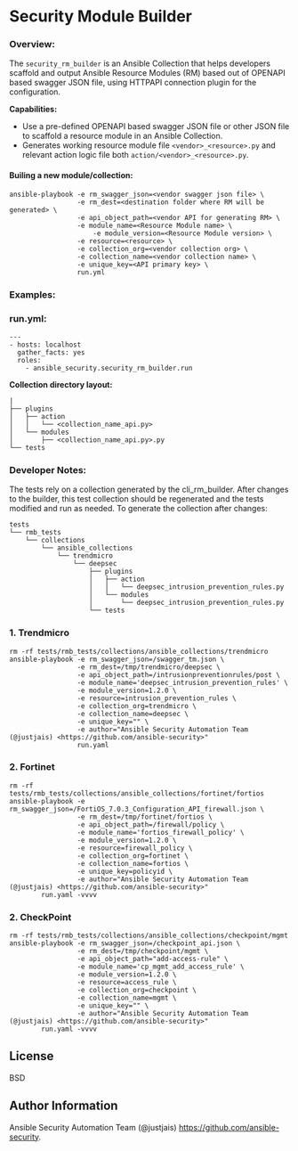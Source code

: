 Security Module Builder
=======================

### Overview:

The `security_rm_builder` is an Ansible Collection that helps developers scaffold and output Ansible Resource Modules (RM) based out of OPENAPI based swagger JSON file, using HTTPAPI connection plugin for the configuration.

**Capabilities:**

- Use a pre-defined OPENAPI based swagger JSON file or other JSON file to scaffold a resource module in an Ansible Collection.
- Generates working resource module file `<vendor>_<resource>.py` and relevant action logic file both `action/<vendor>_<resource>.py`.

#### Builing a new module/collection:
```
ansible-playbook -e rm_swagger_json=<vendor swagger json file> \
                 -e rm_dest=<destination folder where RM will be generated> \
                 -e api_object_path=<vendor API for generating RM> \
                 -e module_name=<Resource Module name> \
		             -e module_version=<Resource Module version> \
                 -e resource=<resource> \
                 -e collection_org=<vendor collection org> \
                 -e collection_name=<vendor collection name> \
                 -e unique_key=<API primary key> \
                 run.yml
```

### Examples:

### run.yml:

```
---
- hosts: localhost
  gather_facts: yes
  roles:
    - ansible_security.security_rm_builder.run
```

**Collection directory layout:**

```
|
├── plugins
│   ├── action
│   │   └── <collection_name_api.py>
│   └── modules
│       ├── <collection_name_api.py>.py
└── tests
```

### Developer Notes:

The tests rely on a collection generated by the cli_rm_builder.
After changes to the builder, this test collection should be regenerated and the tests modified and run as needed.
To generate the collection after changes:

```
tests
└── rmb_tests
    └── collections
        └── ansible_collections
            └── trendmicro
                └── deepsec
                    ├── plugins
                    │   ├── action
                    │   │   └── deepsec_intrusion_prevention_rules.py
                    │   └── modules
                    │       └── deepsec_intrusion_prevention_rules.py
                    └── tests
```

### 1. Trendmicro
```
rm -rf tests/rmb_tests/collections/ansible_collections/trendmicro
ansible-playbook -e rm_swagger_json=/swagger_tm.json \
                 -e rm_dest=/tmp/trendmicro/deepsec \
                 -e api_object_path=/intrusionpreventionrules/post \
                 -e module_name='deepsec_intrusion_prevention_rules' \
                 -e module_version=1.2.0 \
                 -e resource=intrusion_prevention_rules \
                 -e collection_org=trendmicro \
                 -e collection_name=deepsec \
                 -e unique_key="" \
                 -e author="Ansible Security Automation Team (@justjais) <https://github.com/ansible-security>"
                 run.yaml
```

### 2. Fortinet
```
rm -rf tests/rmb_tests/collections/ansible_collections/fortinet/fortios
ansible-playbook -e rm_swagger_json=/FortiOS_7.0.3_Configuration_API_firewall.json \
                 -e rm_dest=/tmp/fortinet/fortios \
                 -e api_object_path=/firewall/policy \
                 -e module_name='fortios_firewall_policy' \
                 -e module_version=1.2.0 \
                 -e resource=firewall_policy \
                 -e collection_org=fortinet \
                 -e collection_name=fortios \
                 -e unique_key=policyid \
                 -e author="Ansible Security Automation Team (@justjais) <https://github.com/ansible-security>"
		run.yaml -vvvv
```

### 2. CheckPoint
```
rm -rf tests/rmb_tests/collections/ansible_collections/checkpoint/mgmt
ansible-playbook -e rm_swagger_json=/checkpoint_api.json \
                 -e rm_dest=/tmp/checkpoint/mgmt \
                 -e api_object_path="add-access-rule" \
                 -e module_name='cp_mgmt_add_access_rule' \
                 -e module_version=1.2.0 \
                 -e resource=access_rule \
                 -e collection_org=checkpoint \
                 -e collection_name=mgmt \
                 -e unique_key="" \
                 -e author="Ansible Security Automation Team (@justjais) <https://github.com/ansible-security>"
		run.yaml -vvvv
```

License
-------

BSD

Author Information
------------------

Ansible Security Automation Team (@justjais) <https://github.com/ansible-security>.
